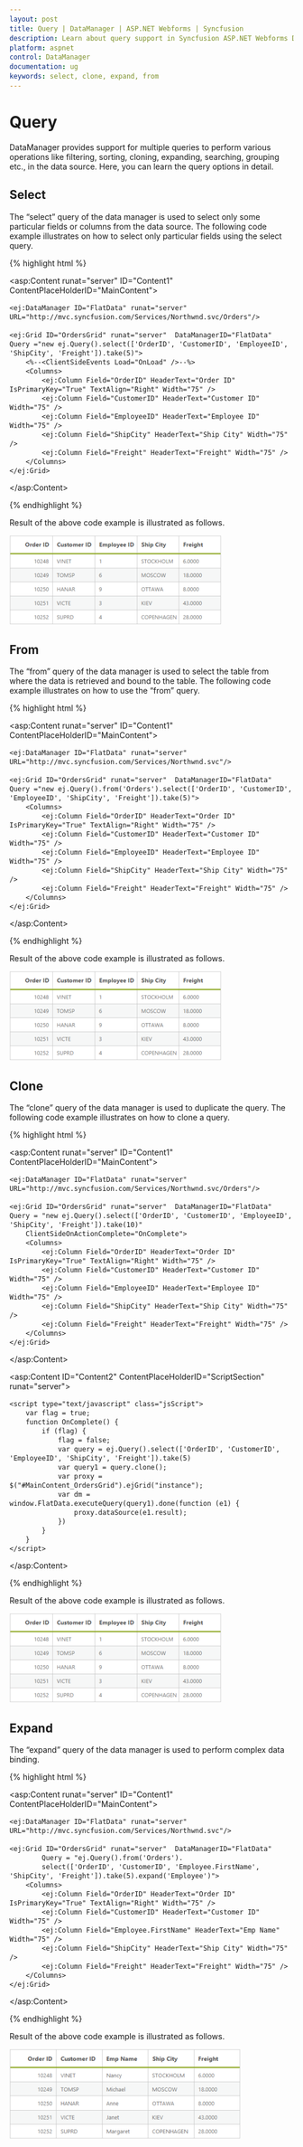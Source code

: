 ```yaml
---
layout: post
title: Query | DataManager | ASP.NET Webforms | Syncfusion
description: Learn about query support in Syncfusion ASP.NET Webforms DataManager control and more details.
platform: aspnet
control: DataManager
documentation: ug
keywords: select, clone, expand, from
---
```


# Query

DataManager provides support for multiple queries to perform various operations like filtering, sorting, cloning, expanding, searching, grouping etc., in the data source. Here, you can learn the query options in detail.

## Select

The “select” query of the data manager is used to select only some particular fields or columns from the data source. The following code example illustrates on how to select only particular fields using the select query.

{% highlight html %}

<asp:Content runat="server" ID="Content1" ContentPlaceHolderID="MainContent">

    <ej:DataManager ID="FlatData" runat="server" URL="http://mvc.syncfusion.com/Services/Northwnd.svc/Orders"/>

    <ej:Grid ID="OrdersGrid" runat="server"  DataManagerID="FlatData" Query ="new ej.Query().select(['OrderID', 'CustomerID', 'EmployeeID', 'ShipCity', 'Freight']).take(5)">
        <%--<ClientSideEvents Load="OnLoad" />--%>
        <Columns>
            <ej:Column Field="OrderID" HeaderText="Order ID" IsPrimaryKey="True" TextAlign="Right" Width="75" />
            <ej:Column Field="CustomerID" HeaderText="Customer ID" Width="75" />
            <ej:Column Field="EmployeeID" HeaderText="Employee ID" Width="75" />
            <ej:Column Field="ShipCity" HeaderText="Ship City" Width="75" />
            <ej:Column Field="Freight" HeaderText="Freight" Width="75" />
        </Columns>
    </ej:Grid>

</asp:Content>

{% endhighlight %}

Result of the above code example is illustrated as follows.

![ASPNET DataManager Query image1](Query_images/Query_img1.png)

## From

The “from” query of the data manager is used to select the table from where the data is retrieved and bound to the table. The following code example illustrates on how to use the “from” query.

{% highlight html %}

<asp:Content runat="server" ID="Content1" ContentPlaceHolderID="MainContent">

    <ej:DataManager ID="FlatData" runat="server" URL="http://mvc.syncfusion.com/Services/Northwnd.svc"/>

    <ej:Grid ID="OrdersGrid" runat="server"  DataManagerID="FlatData" Query ="new ej.Query().from('Orders').select(['OrderID', 'CustomerID', 'EmployeeID', 'ShipCity', 'Freight']).take(5)">
        <Columns>
            <ej:Column Field="OrderID" HeaderText="Order ID" IsPrimaryKey="True" TextAlign="Right" Width="75" />
            <ej:Column Field="CustomerID" HeaderText="Customer ID" Width="75" />
            <ej:Column Field="EmployeeID" HeaderText="Employee ID" Width="75" />
            <ej:Column Field="ShipCity" HeaderText="Ship City" Width="75" />
            <ej:Column Field="Freight" HeaderText="Freight" Width="75" />
        </Columns>
    </ej:Grid>

</asp:Content>

{% endhighlight %}

Result of the above code example is illustrated as follows.

![ASPNET DataManager Query image2](Query_images/Query_img2.png)

## Clone

The “clone” query of the data manager is used to duplicate the query. The following code example illustrates on how to clone a query.

{% highlight html %}

<asp:Content runat="server" ID="Content1" ContentPlaceHolderID="MainContent">

    <ej:DataManager ID="FlatData" runat="server" URL="http://mvc.syncfusion.com/Services/Northwnd.svc/Orders"/>

    <ej:Grid ID="OrdersGrid" runat="server"  DataManagerID="FlatData" Query = "new ej.Query().select(['OrderID', 'CustomerID', 'EmployeeID', 'ShipCity', 'Freight']).take(10)"
        ClientSideOnActionComplete="OnComplete">
        <Columns>
            <ej:Column Field="OrderID" HeaderText="Order ID" IsPrimaryKey="True" TextAlign="Right" Width="75" />
            <ej:Column Field="CustomerID" HeaderText="Customer ID" Width="75" />
            <ej:Column Field="EmployeeID" HeaderText="Employee ID" Width="75" />
            <ej:Column Field="ShipCity" HeaderText="Ship City" Width="75" />
            <ej:Column Field="Freight" HeaderText="Freight" Width="75" />
        </Columns>
    </ej:Grid>

</asp:Content>

<asp:Content ID="Content2" ContentPlaceHolderID="ScriptSection" runat="server">

    <script type="text/javascript" class="jsScript">
        var flag = true;
        function OnComplete() {
            if (flag) {
                flag = false;
                var query = ej.Query().select(['OrderID', 'CustomerID', 'EmployeeID', 'ShipCity', 'Freight']).take(5)
                var query1 = query.clone();
                var proxy = $("#MainContent_OrdersGrid").ejGrid("instance");
                var dm = window.FlatData.executeQuery(query1).done(function (e1) {
                    proxy.dataSource(e1.result);
                })
            }
        }
    </script>

</asp:Content>

{%  endhighlight %}

Result of the above code example is illustrated as follows.

![ASPNET DataManager Query image3](Query_images/Query_img3.png)

## Expand

The “expand” query of the data manager is used to perform complex data binding.

{% highlight html %}

<asp:Content runat="server" ID="Content1" ContentPlaceHolderID="MainContent">

    <ej:DataManager ID="FlatData" runat="server" URL="http://mvc.syncfusion.com/Services/Northwnd.svc"/>

    <ej:Grid ID="OrdersGrid" runat="server"  DataManagerID="FlatData"
            Query = "ej.Query().from('Orders').
            select(['OrderID', 'CustomerID', 'Employee.FirstName', 'ShipCity', 'Freight']).take(5).expand('Employee')">
        <Columns>
            <ej:Column Field="OrderID" HeaderText="Order ID" IsPrimaryKey="True" TextAlign="Right" Width="75" />
            <ej:Column Field="CustomerID" HeaderText="Customer ID" Width="75" />
            <ej:Column Field="Employee.FirstName" HeaderText="Emp Name" Width="75" />
            <ej:Column Field="ShipCity" HeaderText="Ship City" Width="75" />
            <ej:Column Field="Freight" HeaderText="Freight" Width="75" />
        </Columns>
    </ej:Grid>

</asp:Content>

{% endhighlight %}

Result of the above code example is illustrated as follows.

![ASPNET DataManager Query image4](Query_images/Query_img4.png)



